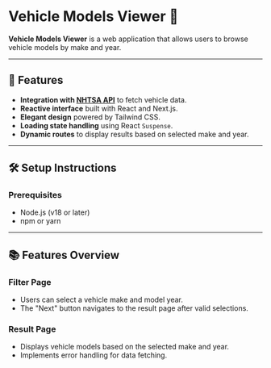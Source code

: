# Vehicle Models Viewer 🚗

**Vehicle Models Viewer** is a web application that allows users to browse vehicle models by make and year.

---

## 🚀 Features

- **Integration with [NHTSA API](https://vpic.nhtsa.dot.gov/api)** to fetch vehicle data.
- **Reactive interface** built with React and Next.js.
- **Elegant design** powered by Tailwind CSS.
- **Loading state handling** using React `Suspense`.
- **Dynamic routes** to display results based on selected make and year.

---

## 🛠️ Setup Instructions

### Prerequisites

- Node.js (v18 or later)
- npm or yarn

---

## 📚 Features Overview

### Filter Page
- Users can select a vehicle make and model year.
- The "Next" button navigates to the result page after valid selections.

### Result Page
- Displays vehicle models based on the selected make and year.
- Implements error handling for data fetching.